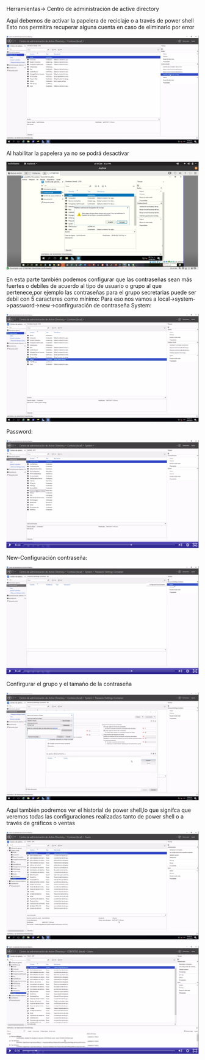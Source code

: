 
Herramientas-> Centro de administración de active directory

Aquí debemos de activar la papelera de reciclaje o a través de power shell
Esto nos permitira recuperar alguna cuenta en caso de eliminarlo por error

![alt text](image-63.png)

Al habilitar la papelera ya no se podrá desactivar

![alt text](image-64.png)

En esta parte también podemos configurar que las contraseñas sean más fuertes o debiles de acuerdo al tipo de usuario o grupo al que pertenece,por ejemplo las contraseñas para el grupo secretarias puede ser debil con 5 caracteres como mínimo:
Para eso nos vamos a local->system->password->new->confirguración de contraseña
System:

![alt text](image-65.png)

Password:

![alt text](image-66.png)

New-Configuración contraseña:

![alt text](image-67.png)

Confirgurar el grupo y el tamaño de la contraseña

![alt text](image-68.png)

Aquí también podremos ver el historial de power shell,lo que signifca que veremos todas las configuraciones realizadas tanto de power shell o a través de gráficos o ventas

![alt text](image-69.png)

![alt text](image-70.png)